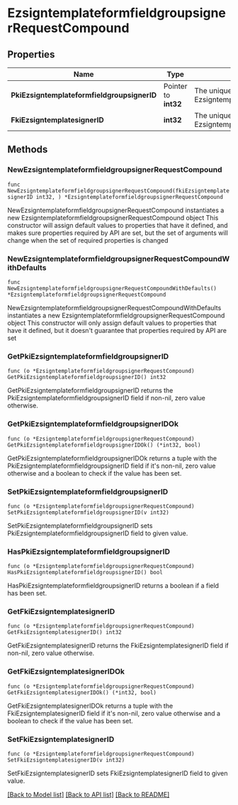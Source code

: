 # EzsigntemplateformfieldgroupsignerRequestCompound

## Properties

Name | Type | Description | Notes
------------ | ------------- | ------------- | -------------
**PkiEzsigntemplateformfieldgroupsignerID** | Pointer to **int32** | The unique ID of the Ezsigntemplateformfieldgroupsigner | [optional] 
**FkiEzsigntemplatesignerID** | **int32** | The unique ID of the Ezsigntemplatesigner | 

## Methods

### NewEzsigntemplateformfieldgroupsignerRequestCompound

`func NewEzsigntemplateformfieldgroupsignerRequestCompound(fkiEzsigntemplatesignerID int32, ) *EzsigntemplateformfieldgroupsignerRequestCompound`

NewEzsigntemplateformfieldgroupsignerRequestCompound instantiates a new EzsigntemplateformfieldgroupsignerRequestCompound object
This constructor will assign default values to properties that have it defined,
and makes sure properties required by API are set, but the set of arguments
will change when the set of required properties is changed

### NewEzsigntemplateformfieldgroupsignerRequestCompoundWithDefaults

`func NewEzsigntemplateformfieldgroupsignerRequestCompoundWithDefaults() *EzsigntemplateformfieldgroupsignerRequestCompound`

NewEzsigntemplateformfieldgroupsignerRequestCompoundWithDefaults instantiates a new EzsigntemplateformfieldgroupsignerRequestCompound object
This constructor will only assign default values to properties that have it defined,
but it doesn't guarantee that properties required by API are set

### GetPkiEzsigntemplateformfieldgroupsignerID

`func (o *EzsigntemplateformfieldgroupsignerRequestCompound) GetPkiEzsigntemplateformfieldgroupsignerID() int32`

GetPkiEzsigntemplateformfieldgroupsignerID returns the PkiEzsigntemplateformfieldgroupsignerID field if non-nil, zero value otherwise.

### GetPkiEzsigntemplateformfieldgroupsignerIDOk

`func (o *EzsigntemplateformfieldgroupsignerRequestCompound) GetPkiEzsigntemplateformfieldgroupsignerIDOk() (*int32, bool)`

GetPkiEzsigntemplateformfieldgroupsignerIDOk returns a tuple with the PkiEzsigntemplateformfieldgroupsignerID field if it's non-nil, zero value otherwise
and a boolean to check if the value has been set.

### SetPkiEzsigntemplateformfieldgroupsignerID

`func (o *EzsigntemplateformfieldgroupsignerRequestCompound) SetPkiEzsigntemplateformfieldgroupsignerID(v int32)`

SetPkiEzsigntemplateformfieldgroupsignerID sets PkiEzsigntemplateformfieldgroupsignerID field to given value.

### HasPkiEzsigntemplateformfieldgroupsignerID

`func (o *EzsigntemplateformfieldgroupsignerRequestCompound) HasPkiEzsigntemplateformfieldgroupsignerID() bool`

HasPkiEzsigntemplateformfieldgroupsignerID returns a boolean if a field has been set.

### GetFkiEzsigntemplatesignerID

`func (o *EzsigntemplateformfieldgroupsignerRequestCompound) GetFkiEzsigntemplatesignerID() int32`

GetFkiEzsigntemplatesignerID returns the FkiEzsigntemplatesignerID field if non-nil, zero value otherwise.

### GetFkiEzsigntemplatesignerIDOk

`func (o *EzsigntemplateformfieldgroupsignerRequestCompound) GetFkiEzsigntemplatesignerIDOk() (*int32, bool)`

GetFkiEzsigntemplatesignerIDOk returns a tuple with the FkiEzsigntemplatesignerID field if it's non-nil, zero value otherwise
and a boolean to check if the value has been set.

### SetFkiEzsigntemplatesignerID

`func (o *EzsigntemplateformfieldgroupsignerRequestCompound) SetFkiEzsigntemplatesignerID(v int32)`

SetFkiEzsigntemplatesignerID sets FkiEzsigntemplatesignerID field to given value.



[[Back to Model list]](../README.md#documentation-for-models) [[Back to API list]](../README.md#documentation-for-api-endpoints) [[Back to README]](../README.md)


